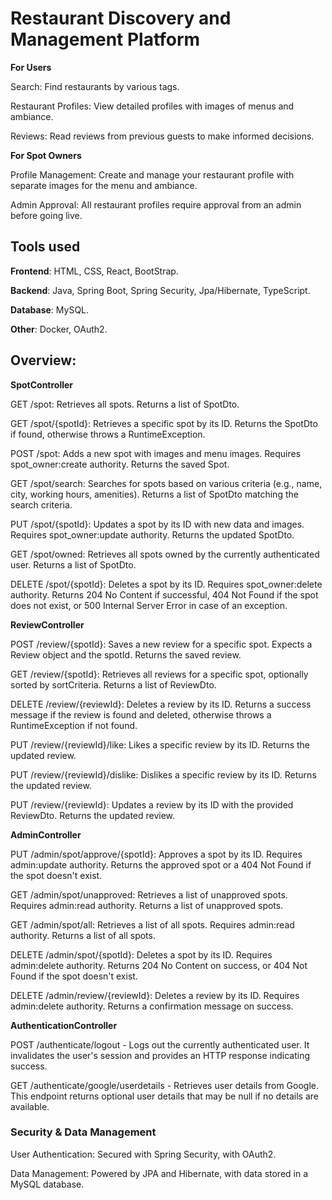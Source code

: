 # **Restaurant Discovery and Management Platform**

**For Users**

Search: Find restaurants by various tags.

Restaurant Profiles: View detailed profiles with images of menus and ambiance.

Reviews: Read reviews from previous guests to make informed decisions.

**For Spot Owners**

Profile Management: Create and manage your restaurant profile with separate images for the menu and ambiance.

Admin Approval: All restaurant profiles require approval from an admin before going live.

## Tools used

**Frontend**: HTML, CSS, React, BootStrap.

**Backend**: Java, Spring Boot, Spring Security, Jpa/Hibernate, TypeScript.

**Database**: MySQL.

**Other**: Docker, OAuth2.

## **Overview:**

**SpotController**

GET /spot: Retrieves all spots. Returns a list of SpotDto.

GET /spot/{spotId}: Retrieves a specific spot by its ID. Returns the SpotDto if found, otherwise throws a RuntimeException.

POST /spot: Adds a new spot with images and menu images. Requires spot_owner:create authority. Returns the saved Spot.

GET /spot/search: Searches for spots based on various criteria (e.g., name, city, working hours, amenities). Returns a list of SpotDto matching the search criteria.

PUT /spot/{spotId}: Updates a spot by its ID with new data and images. Requires spot_owner:update authority. Returns the updated SpotDto.

GET /spot/owned: Retrieves all spots owned by the currently authenticated user. Returns a list of SpotDto.

DELETE /spot/{spotId}: Deletes a spot by its ID. Requires spot_owner:delete authority. Returns 204 No Content if successful, 404 Not Found if the spot does not exist, or 500 Internal Server Error in case of an exception.

**ReviewController**

POST /review/{spotId}: Saves a new review for a specific spot. Expects a Review object and the spotId. Returns the saved review.

GET /review/{spotId}: Retrieves all reviews for a specific spot, optionally sorted by sortCriteria. Returns a list of ReviewDto.

DELETE /review/{reviewId}: Deletes a review by its ID. Returns a success message if the review is found and deleted, otherwise throws a RuntimeException if not found.

PUT /review/{reviewId}/like: Likes a specific review by its ID. Returns the updated review.

PUT /review/{reviewId}/dislike: Dislikes a specific review by its ID. Returns the updated review.

PUT /review/{reviewId}: Updates a review by its ID with the provided ReviewDto. Returns the updated review.

**AdminController**

PUT /admin/spot/approve/{spotId}: Approves a spot by its ID. Requires admin:update authority. Returns the approved spot or a 404 Not Found if the spot doesn't exist.

GET /admin/spot/unapproved: Retrieves a list of unapproved spots. Requires admin:read authority. Returns a list of unapproved spots.

GET /admin/spot/all: Retrieves a list of all spots. Requires admin:read authority. Returns a list of all spots.

DELETE /admin/spot/{spotId}: Deletes a spot by its ID. Requires admin:delete authority. Returns 204 No Content on success, or 404 Not Found if the spot doesn't exist.

DELETE /admin/review/{reviewId}: Deletes a review by its ID. Requires admin:delete authority. Returns a confirmation message on success.

**AuthenticationController**

POST /authenticate/logout - Logs out the currently authenticated user. It invalidates the user's session and provides an HTTP response indicating success.

GET /authenticate/google/userdetails - Retrieves user details from Google. This endpoint returns optional user details that may be null if no details are available.

### Security & Data Management

User Authentication: Secured with Spring Security, with OAuth2.

Data Management: Powered by JPA and Hibernate, with data stored in a MySQL database.
